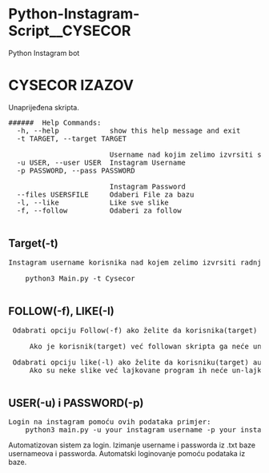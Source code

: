 # Python-Instagram-Script__CYSECOR
Python Instagram bot
# CYSECOR IZAZOV
Unaprijeđena skripta.


<pre>
######  Help Commands:
  -h, --help            show this help message and exit
  -t TARGET, --target TARGET<br />
                        Username nad kojim zelimo izvrsiti skriptu
  -u USER, --user USER  Instagram Username
  -p PASSWORD, --pass PASSWORD<br />
                        Instagram Password
  --files USERSFILE     Odaberi File za bazu
  -l, --like            Like sve slike
  -f, --follow          Odaberi za follow
  </pre>
 ## Target(-t)
 <pre>
Instagram username korisnika nad kojem zelimo izvrsiti radnju npr:<br />
    python3 Main.py -t Cysecor
 </pre>
 ## FOLLOW(-f), LIKE(-l)
 <pre>
 Odabrati opciju Follow(-f) ako želite da korisnika(target) automatski zaprati,<br />
     Ako je korisnik(target) već followan skripta ga neće un-followati<br />
 Odabrati opciju like(-l) ako želite da korisniku(target) automatski lajkujete slike
     Ako su neke slike već lajkovane program ih neće un-lajkati.
 </pre>
 ## USER(-u) i PASSWORD(-p)
<pre>
Login na instagram pomoću ovih podataka primjer:
    python3 main.py -u your_instagram_username -p your_instagram_password -t Cysecor -f -l
</pre>
Automatizovan sistem za login. Izimanje username i passworda iz .txt baze usernameova i passworda.
Automatski loginovanje pomoću podataka iz baze.
  
 
